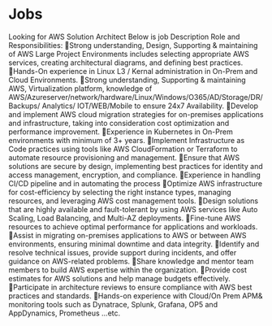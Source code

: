 # Jobs
Looking for AWS Solution Architect
Below is job Description
Role and Responsibilities:
Strong understanding, Design, Supporting & maintaining of AWS Large Project Environments includes selecting appropriate AWS services, creating architectural diagrams, and defining best practices.
Hands-On experience in Linux L3 / Kernal administration in On-Prem and Cloud Environments.
Strong understanding, Supporting & maintaining AWS, Virtualization platform, knowledge of AWS/Azureserver/network/hardware/Linux/Windows/O365/AD/Storage/DR/Backups/
Analytics/ IOT/WEB/Mobile to ensure 24x7 Availability.
Develop and implement AWS cloud migration strategies for on-premises applications and infrastructure, taking into consideration cost optimization and performance improvement.
Experience in Kubernetes in On-Prem environments with minimum of 3+ years.
Implement Infrastructure as Code practices using tools like AWS CloudFormation or Terraform to automate resource provisioning and management.
Ensure that AWS solutions are secure by design, implementing best practices for identity and access management, encryption, and compliance.
Experience in handling CI/CD pipeline and in automating the process
Optimize AWS infrastructure for cost-efficiency by selecting the right instance types, managing resources, and leveraging AWS cost management tools.
Design solutions that are highly available and fault-tolerant by using AWS services like Auto Scaling, Load Balancing, and Multi-AZ deployments.
Fine-tune AWS resources to achieve optimal performance for applications and workloads.
Assist in migrating on-premises applications to AWS or between AWS environments, ensuring minimal downtime and data integrity.
Identify and resolve technical issues, provide support during incidents, and offer guidance on AWS-related problems.
Share knowledge and mentor team members to build AWS expertise within the organization.
Provide cost estimates for AWS solutions and help manage budgets effectively.
Participate in architecture reviews to ensure compliance with AWS best practices and standards.
Hands-on experience with Cloud/On Prem APM& monitoring tools such as Dynatrace, Splunk, Grafana, OP5 and AppDynamics, Prometheus …etc.
